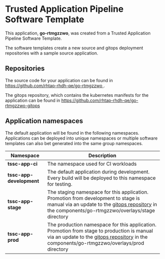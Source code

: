 # Trusted Application Pipeline Software Template

This application, **go-rtmgzzwo**, was created from a Trusted Application Pipeline Software Template.

The software templates create a new source and gitops deployment repositories with a sample source application. 

## Repositories

The source code for your application can be found in [https://github.com/rhtap-rhdh-qe/go-rtmgzzwo ](https://github.com/rhtap-rhdh-qe/go-rtmgzzwo ).
 
The gitops repository, which contains the kubernetes manifests for the application can be found in 
[https://github.com/rhtap-rhdh-qe/go-rtmgzzwo-gitops ](https://github.com/rhtap-rhdh-qe/go-rtmgzzwo-gitops ) 

## Application namespaces 

The default application will be found in the following namespaces. Applications can be deployed into unique namespaces or multiple software templates can also bet generated into the same group namespaces.  

|  Namespace   |  Description   |  
| -------- | -------- |
| **tssc-app-ci** | The namespace used for CI workloads |
| **tssc-app-development** | The default application during development. Every build will be deployed to this namespace for testing. |
| **tssc-app-stage** | The staging namespace for this application. Promotion from development to stage is manual via an update to the [gitops repository](https://github.com/rhtap-rhdh-qe/go-rtmgzzwo-gitops ) in the components/go-rtmgzzwo/overlays/stage directory |
| **tssc-app-prod** | The production namespace for this application. Promotion from stage to production is manual via an update to the [gitops repository](https://github.com/rhtap-rhdh-qe/go-rtmgzzwo-gitops ) in the components/go-rtmgzzwo/overlays/prod directory |